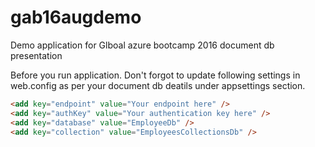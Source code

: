 # gab16augdemo
Demo application for Glboal azure bootcamp 2016 document db presentation

Before you run application. Don't forgot to update following settings in web.config as per your document db deatils under appsettings section.

 ```html
 <add key="endpoint" value="Your endpoint here" />
 <add key="authKey" value="Your authentication key here" />
 <add key="database" value="EmployeeDb" />
 <add key="collection" value="EmployeesCollectionsDb" />
  ```



